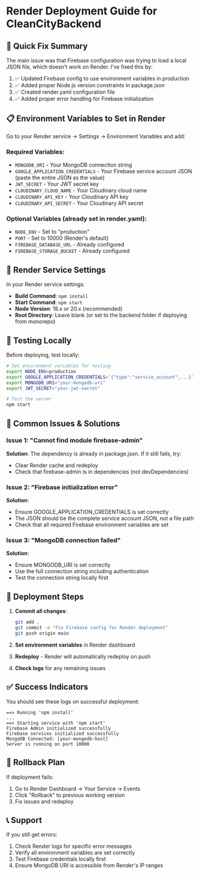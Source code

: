 # Render Deployment Guide for CleanCityBackend

## 🚀 Quick Fix Summary

The main issue was that Firebase configuration was trying to load a local JSON file, which doesn't work on Render. I've fixed this by:

1. ✅ Updated Firebase config to use environment variables in production
2. ✅ Added proper Node.js version constraints in package.json
3. ✅ Created render.yaml configuration file
4. ✅ Added proper error handling for Firebase initialization

## 📋 Environment Variables to Set in Render

Go to your Render service → Settings → Environment Variables and add:

### Required Variables:
- `MONGODB_URI` - Your MongoDB connection string
- `GOOGLE_APPLICATION_CREDENTIALS` - Your Firebase service account JSON (paste the entire JSON as the value)
- `JWT_SECRET` - Your JWT secret key
- `CLOUDINARY_CLOUD_NAME` - Your Cloudinary cloud name
- `CLOUDINARY_API_KEY` - Your Cloudinary API key
- `CLOUDINARY_API_SECRET` - Your Cloudinary API secret

### Optional Variables (already set in render.yaml):
- `NODE_ENV` - Set to "production"
- `PORT` - Set to 10000 (Render's default)
- `FIREBASE_DATABASE_URL` - Already configured
- `FIREBASE_STORAGE_BUCKET` - Already configured

## 🔧 Render Service Settings

In your Render service settings:

- **Build Command**: `npm install`
- **Start Command**: `npm start`
- **Node Version**: 18.x or 20.x (recommended)
- **Root Directory**: Leave blank (or set to the backend folder if deploying from monorepo)

## 🧪 Testing Locally

Before deploying, test locally:

```bash
# Set environment variables for testing
export NODE_ENV=production
export GOOGLE_APPLICATION_CREDENTIALS='{"type":"service_account",...}' # Your full JSON
export MONGODB_URI="your-mongodb-uri"
export JWT_SECRET="your-jwt-secret"

# Test the server
npm start
```

## 🚨 Common Issues & Solutions

### Issue 1: "Cannot find module firebase-admin"
**Solution**: The dependency is already in package.json. If it still fails, try:
- Clear Render cache and redeploy
- Check that firebase-admin is in dependencies (not devDependencies)

### Issue 2: "Firebase initialization error"
**Solution**: 
- Ensure GOOGLE_APPLICATION_CREDENTIALS is set correctly
- The JSON should be the complete service account JSON, not a file path
- Check that all required Firebase environment variables are set

### Issue 3: "MongoDB connection failed"
**Solution**:
- Ensure MONGODB_URI is set correctly
- Use the full connection string including authentication
- Test the connection string locally first

## 📝 Deployment Steps

1. **Commit all changes**:
   ```bash
   git add .
   git commit -m "Fix Firebase config for Render deployment"
   git push origin main
   ```

2. **Set environment variables** in Render dashboard

3. **Redeploy** - Render will automatically redeploy on push

4. **Check logs** for any remaining issues

## ✅ Success Indicators

You should see these logs on successful deployment:
```
==> Running 'npm install'
...
==> Starting service with 'npm start'
Firebase Admin initialized successfully
Firebase services initialized successfully
MongoDB Connected: [your-mongodb-host]
Server is running on port 10000
```

## 🔄 Rollback Plan

If deployment fails:
1. Go to Render Dashboard → Your Service → Events
2. Click "Rollback" to previous working version
3. Fix issues and redeploy

## 📞 Support

If you still get errors:
1. Check Render logs for specific error messages
2. Verify all environment variables are set correctly
3. Test Firebase credentials locally first
4. Ensure MongoDB URI is accessible from Render's IP ranges
